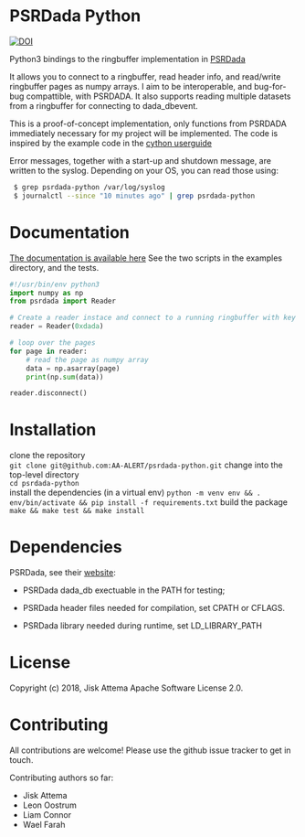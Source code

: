 # PSRDada Python

[![DOI](https://zenodo.org/badge/132437444.svg)](https://zenodo.org/badge/latestdoi/132437444)

Python3 bindings to the ringbuffer implementation in [PSRDada](http://psrdada.sourceforge.net/)

It allows you to connect to a ringbuffer, read header info, and read/write ringbuffer pages as numpy arrays.
I aim to be interoperable, and bug-for-bug compattible, with PSRDADA.
It also supports reading multiple datasets from a ringbuffer for connecting to dada\_dbevent.

This is a proof-of-concept implementation, only functions from PSRDADA immediately necessary for my project will be implemented.
The code is inspired by the example code in the [cython userguide](http://cython.readthedocs.io/en/latest/src/userguide/buffer.html)

Error messages, together with a start-up and shutdown message, are written to the syslog.
Depending on your OS, you can read those using:

```bash
 $ grep psrdada-python /var/log/syslog
 $ journalctl --since "10 minutes ago" | grep psrdada-python
```

# Documentation

[The documentation is available here](https://aa-alert.github.io/psrdada-python/)
See the two scripts in the examples directory, and the tests.

```python
#!/usr/bin/env python3
import numpy as np
from psrdada import Reader

# Create a reader instace and connect to a running ringbuffer with key 'dada'
reader = Reader(0xdada)

# loop over the pages
for page in reader:
    # read the page as numpy array
    data = np.asarray(page)
    print(np.sum(data))

reader.disconnect()
```

# Installation
clone the repository  
    `git clone git@github.com:AA-ALERT/psrdada-python.git`
change into the top-level directory  
    `cd psrdada-python`  
install the dependencies (in a virtual env)
    `python -m venv env && . env/bin/activate && pip install -f requirements.txt`
build the package
    `make && make test && make install`

# Dependencies

PSRDada, see their [website](https://sourceforge.net):

 * PSRDada dada\_db exectuable in the PATH for testing;

 * PSRDada header files needed for compilation, set CPATH or CFLAGS.

 * PSRDada library needed during runtime, set LD\_LIBRARY\_PATH

# License
Copyright (c) 2018, Jisk Attema
Apache Software License 2.0.

# Contributing

All contributions are welcome!
Please use the github issue tracker to get in touch.

Contributing authors so far:
* Jisk Attema
* Leon Oostrum
* Liam Connor
* Wael Farah

